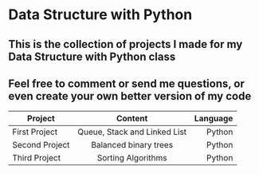 # Data Structure with Python

## This is the collection of projects I made for my Data Structure with Python class
## Feel free to comment or send me questions, or even create your own better version of my code

| Project       | Content       | Language  |
| ------------- |:-------------:| ---------:|
| First Project | Queue, Stack and Linked List | Python |
| Second Project | Balanced binary trees |   Python |
| Third Project  | Sorting Algorithms |    Python |
